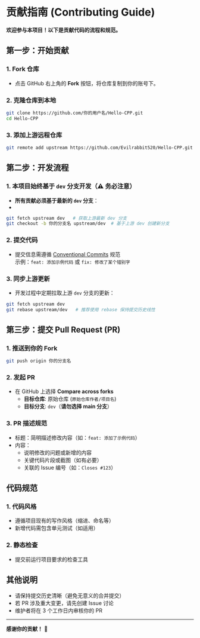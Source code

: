 # 贡献指南 (Contributing Guide)

**欢迎参与本项目！以下是贡献代码的流程和规范。**

## 第一步：开始贡献

### 1. Fork 仓库

- 点击 GitHub 右上角的 **Fork** 按钮，将仓库复制到你的账号下。

### 2. 克隆仓库到本地

```bash
git clone https://github.com/你的用户名/Hello-CPP.git
cd Hello-CPP
```

### 3. 添加上游远程仓库

```bash
git remote add upstream https://github.com/Evilrabbit520/Hello-CPP.git
```

## 第二步：开发流程

### **1. 本项目始终基于 `dev` 分支开发**（⚠️ 务必注意）

- **所有贡献必须基于最新的 `dev` 分支**：
- 
```bash
git fetch upstream dev   # 获取上游最新 dev 分支
git checkout -b 你的分支名 upstream/dev  # 基于上游 dev 创建新分支
```

### 2. 提交代码

- 提交信息需遵循 [Conventional Commits](https://www.conventionalcommits.org/) 规范  
  示例：`feat: 添加示例代码` 或 `fix: 修改了某个错别字`

### 3. 同步上游更新

- 开发过程中定期拉取上游 `dev` 分支的更新：

```bash
git fetch upstream dev
git rebase upstream/dev   # 推荐使用 rebase 保持提交历史线性
```

## 第三步：提交 Pull Request (PR)

### 1. 推送到你的 Fork

```bash
git push origin 你的分支名
```

### 2. 发起 PR

- 在 GitHub 上选择 **Compare across forks**  
  - **目标仓库**: 原始仓库 (`原始仓库作者/项目名`)  
  - **目标分支**: `dev`（**请勿选择 main 分支**）

### 3. PR 描述规范
- 标题：简明描述修改内容（如：`feat: 添加了示例代码`）  
- 内容：  
  - 说明修改的问题或新增的内容  
  - 关键代码片段或截图（如有必要）  
  - 关联的 Issue 编号（如：`Closes #123`）

## 代码规范

### 1. 代码风格

- 遵循项目现有的写作风格（缩进、命名等）  
- 新增代码需包含单元测试（如适用）

### 2. 静态检查

- 提交前运行项目要求的检查工具

## 其他说明

- 请保持提交历史清晰（避免无意义的合并提交）  
- 若 PR 涉及重大变更，请先创建 Issue 讨论  
- 维护者将在 3 个工作日内审核你的 PR

---

**感谢你的贡献！** 🌟